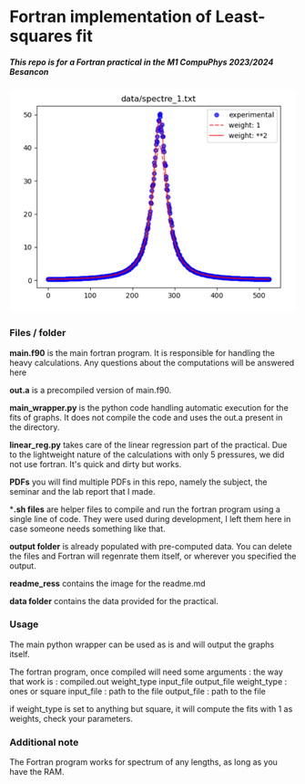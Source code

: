 # Fortran implementation of Least-squares fit

##### This repo is for a Fortran practical in the M1 CompuPhys 2023/2024 Besancon

![that should be a graph showing the fits ;(](https://raw.githubusercontent.com/lele394/Fortran-implementation-of-Least-squares-fit-M1-CompuPhys-2023-2024/main/readme_ress/img.png)




### Files / folder

**main.f90** is the main fortran program. It is responsible for handling the heavy calculations. Any questions about the computations will be answered here

**out.a** is a precompiled version of main.f90. 

**main_wrapper.py** is the python code handling automatic execution for the fits of graphs. It does not compile the code and uses the out.a present in the directory. 

**linear_reg.py** takes care of the linear regression part of the practical. Due to the lightweight nature of the calculations with only 5 pressures, we did not use fortran. It's quick and dirty but works.

**PDFs** you will find multiple PDFs in this repo, namely the subject, the seminar and the lab report that I made.

***.sh files** are helper files to compile and run the fortran program using a single line of code. They were used during development, I left them here in case someone needs something like that.

**output folder** is already populated with pre-computed data. You can delete the files and Fortran will regenrate them itself, or wherever you specified the output.

**readme_ress** contains the image for the readme.md

**data folder** contains the data provided for the practical.


### Usage

The main python wrapper can be used as is and will output the graphs itself. 

The fortran program, once compiled will need some arguments :
  the way that work is :
  compiled.out weight_type input_file output_file
  weight_type : ones or square
  input_file : path to the file
  output_file : path to the file

if weight_type is set to anything but square, it will compute the fits with 1 as weights, check your parameters.


### Additional note

The Fortran program works for spectrum of any lengths, as long as you have the RAM.
